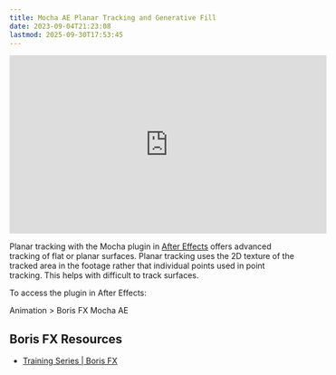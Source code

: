```yaml
---
title: Mocha AE Planar Tracking and Generative Fill
date: 2023-09-04T21:23:08
lastmod: 2025-09-30T17:53:45
---
```


<div class="iframe-16-9-container">
<iframe class="youTubeIframe" width="560" height="315" src="https://www.youtube.com/embed/muZPsS9sqnE" title="YouTube video player" frameborder="0" allow="accelerometer; autoplay; clipboard-write; encrypted-media; gyroscope; picture-in-picture; web-share" referrerpolicy="strict-origin-when-cross-origin" allowfullscreen></iframe>
</div>

Planar tracking with the Mocha plugin in [After Effects](./after-effects.md) offers advanced tracking of flat or planar surfaces. Planar tracking uses the 2D texture of the tracked area in the footage rather that individual points used in point tracking. This helps with difficult to track surfaces.

To access the plugin in After Effects:

Animation > Boris FX Mocha AE

## Boris FX Resources

- [Training Series | Boris FX](https://borisfx.com/free-training/mocha-essentials/)
